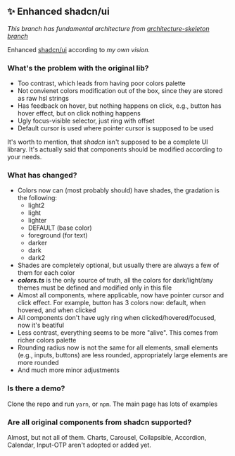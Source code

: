 ## ✨ Enhanced shadcn/ui
 
*This branch has fundamental architecture from [architecture-skeleton branch](https://github.com/yuriipalam/nextjs-boilerplates/tree/architecture-skeleton)*

Enhanced [shadcn/ui](https://ui.shadcn.com/) according to *my own vision.*

### What's the problem with the original lib?
- Too contrast, which leads from having poor colors palette
- Not convienet colors modification out of the box, since they are stored as raw hsl strings
- Has feedback on hover, but nothing happens on click, e.g., button has hover effect, but on click nothing happens
- Ugly focus-visible selector, just ring with offset
- Default cursor is used where pointer cursor is supposed to be used

It's worth to mention, that *shadcn* isn't supposed to be a complete UI library. It's actually said that components should be modified according to your needs.

### What has changed?
- Colors now can (most probably should) have shades, the gradation is the following:
  - light2
  - light
  - lighter
  - DEFAULT (base color)
  - foreground (for text)
  - darker
  - dark
  - dark2
- Shades are completely optional, but usually there are always a few of them for each color
- ***colors.ts*** is the only source of truth, all the colors for dark/light/any themes must be defined and modified only in this file
- Almost all components, where applicable, now have pointer cursor and click effect. For example, button has 3 colors now: default, when hovered, and when clicked
- All components don't have ugly ring when clicked/hovered/focused, now it's beatiful
- Less contrast, everything seems to be more "alive". This comes from richer colors palette
- Rounding radius now is not the same for all elements, small elements (e.g., inputs, buttons) are less rounded, appropriately large elements are more rounded
- And much more minor adjustments

### Is there a demo?
Clone the repo and run `yarn`, or `npm`. The main page has lots of examples

### Are all original components from shadcn supported?
Almost, but not all of them. Charts, Carousel, Collapsible, Accordion, Calendar, Input-OTP aren't adopted or added yet. 